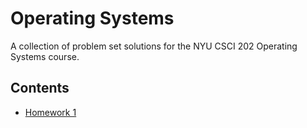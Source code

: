# Operating Systems

A collection of problem set solutions for the NYU CSCI 202 Operating Systems course.

## Contents

- [Homework 1](https://ishanpranav.github.io/csci-202-operating-systems/homework-1)
